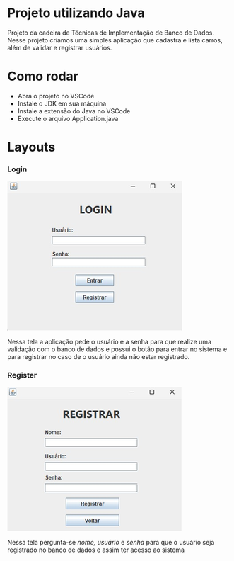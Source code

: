 # Projeto utilizando Java

Projeto da cadeira de Técnicas de Implementação de Banco de Dados.
Nesse projeto criamos uma simples aplicação que cadastra e lista carros,
além de validar e registrar usuários.

# Como rodar

- Abra o projeto no VSCode
- Instale o JDK em sua máquina
- Instale a extensão do Java no VSCode
- Execute o arquivo Application.java

# Layouts

### Login

![Image](/img/login.jpeg)

Nessa tela a aplicação pede o usuário e a senha
para que realize uma validação com o banco de dados
e possui o botão para entrar no sistema e para registrar
no caso de o usuário ainda não estar registrado.


### Register

![Image](/img/register.jpeg)

Nessa tela pergunta-se *nome, usuário* e *senha* para que
o usuário seja registrado no banco de dados e assim ter
acesso ao sistema